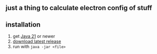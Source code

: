 ## just a thing to calculate electron config of stuff


## installation

1. get [Java 21](https://adoptium.net/en-GB/temurin/releases/?version=21) or newer
2. [download latest release](https://github.com/Canary-Prism/electronconfig/releases)
3. run with `java -jar <file>`